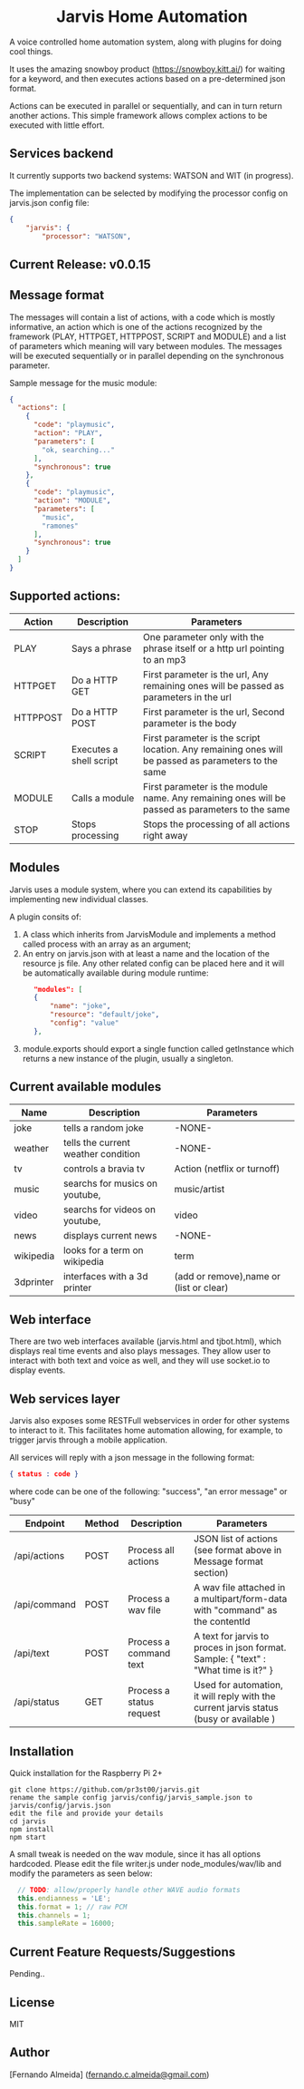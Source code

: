 <h1 align="center">Jarvis Home Automation</h1>

<p>
A voice controlled home automation system, along with plugins for doing cool things. 

It uses the amazing snowboy product (https://snowboy.kitt.ai/)
for waiting for a keyword, and then executes actions based on a pre-determined json format.

Actions can be executed in parallel or sequentially, and can in turn return another actions. This simple framework allows complex actions to be executed with little effort.
</p>

## Services backend
<p>
It currently supports two backend systems: WATSON and WIT (in progress).

The implementation can be selected by modifying the processor config on jarvis.json config file:

```json
{
    "jarvis": {
        "processor": "WATSON",
```
</p>

## Current Release: v0.0.15

## Message format

The messages will contain a list of actions, with a code which is mostly informative, an action which is one of the actions recognized by the framework (PLAY, HTTPGET, HTTPPOST, SCRIPT and MODULE) and a list of parameters which meaning will vary between modules. The messages will be executed sequentially or in parallel depending on the synchronous parameter.

Sample message for the music module:

```json
{
  "actions": [
    {
      "code": "playmusic",
      "action": "PLAY",
      "parameters": [
        "ok, searching..."
      ],
      "synchronous": true
    },
    {
      "code": "playmusic",
      "action": "MODULE",
      "parameters": [
        "music",
        "ramones"
      ],
      "synchronous": true
    }
  ]
}
```

## Supported actions:

| Action        | Description             | Parameters                                                                                          |
| ------------- | ------------------------| ----------------------------------------------------------------------------------------------------|
| PLAY          | Says a phrase           | One parameter only with the phrase itself or a http url pointing to an mp3                          |
| HTTPGET       | Do a HTTP GET           | First parameter is the url, Any remaining ones will be passed as parameters in the url              |
| HTTPPOST      | Do a HTTP POST          | First parameter is the url, Second parameter is the body                                            |
| SCRIPT        | Executes a shell script | First parameter is the script location. Any remaining ones will be passed as parameters to the same |
| MODULE        | Calls a module          | First parameter is the module name. Any remaining ones will be passed as parameters to the same     |
| STOP          | Stops processing        | Stops the processing of all actions right away                                                      |

## Modules
Jarvis uses a module system, where you can extend its capabilities by implementing new individual classes.

A plugin consits of:

1. A class which inherits from JarvisModule and implements a method called process with an array as an argument;
2. An entry on jarvis.json with at least a name and the location of the resource js file. Any other related config can be placed here and it will be automatically available during module runtime: 

```json
      "modules": [
      {
          "name": "joke",
          "resource": "default/joke",
          "config": "value"
      },
```

3. module.exports should export a single function called getInstance which returns a new instance of the plugin, usually a singleton.

## Current available modules

| Name          | Description                          | Parameters                              |
| ------------- | ------------------------------------ | --------------------------------------- |
| joke          | tells a random joke                  | -NONE-                                  |
| weather       | tells the current weather condition  | -NONE-                                  |
| tv            | controls a bravia tv                 | Action (netflix or turnoff)             |
| music         | searchs  for musics on youtube,      | music/artist                            |
| video         | searchs  for videos on youtube,      | video                                   |
| news          | displays current news                | -NONE-                                  |
| wikipedia     | looks for a term on wikipedia        | term                                    |
| 3dprinter     | interfaces with a 3d printer         | (add or remove),name or (list or clear) |

## Web interface
There are two web interfaces available (jarvis.html and tjbot.html), which displays real time events and also plays messages. They allow user to interact
with both text and voice as well, and they will use socket.io to display events. 

## Web services layer
Jarvis also exposes some RESTFull webservices in order for other systems to interact to it. This facilitates home automation allowing, for example, 
to trigger jarvis through a mobile application.

All services will reply with a json message in the following format:

```json
{ status : code }
```

where code can be one of the following: "success", "an error message" or "busy"

| Endpoint      | Method   | Description              |  Parameters                                                                             |
| ------------- | -------- | ------------------------ | --------------------------------------------------------------------------------------- |
| /api/actions  |  POST    | Process all actions      |  JSON list of actions (see format above in Message format section)                      |
| /api/command  |  POST    | Process a wav file       |  A wav file attached in a multipart/form-data with "command" as the contentId           |
| /api/text     |  POST    | Process a command text   |  A text for jarvis to proces in json format. Sample: { "text" : "What time is it?" }    |
| /api/status   |  GET     | Process a status request |  Used for automation, it will reply with the current jarvis status (busy or available ) |

## Installation
Quick installation for the Raspberry Pi 2+
```
git clone https://github.com/pr3st00/jarvis.git
rename the sample config jarvis/config/jarvis_sample.json to jarvis/config/jarvis.json
edit the file and provide your details
cd jarvis
npm install
npm start
```
A small tweak is needed on the wav module, since it has all options hardcoded. Please edit the file writer.js under 
node_modules/wav/lib and modify the parameters as seen below:

```javascript
  // TODO: allow/properly handle other WAVE audio formats
  this.endianness = 'LE';
  this.format = 1; // raw PCM
  this.channels = 1;
  this.sampleRate = 16000;
```

## Current Feature Requests/Suggestions
Pending..

## License
MIT

## Author
[Fernando Almeida] (fernando.c.almeida@gmail.com)
